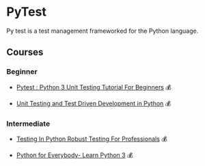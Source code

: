 # PyTest

Py test is a test management frameworked for the Python language.

## Courses

### Beginner

- [Pytest : Python 3 Unit Testing Tutorial For Beginners](https://www.udemy.com/course/pytest-python-3-unit-testing-tutorial-for-beginners/) 💰

- [Unit Testing and Test Driven Development in Python](https://www.udemy.com/course/unit-testing-and-tdd-in-python/) 💰

### Intermediate

- [Testing In Python Robust Testing For Professionals](https://www.udemy.com/course/testing-in-python/) 💰

- [Python for Everybody- Learn Python 3](https://www.udemy.com/course/python-for-everybody-learn-python-3/) 💰
